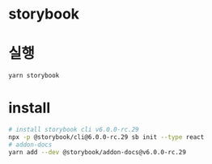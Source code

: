 # storybook

# 실행
```bash
yarn storybook
```

# install
```bash
# install storybook cli v6.0.0-rc.29
npx -p @storybook/cli@6.0.0-rc.29 sb init --type react
# addon-docs
yarn add --dev @storybook/addon-docs@v6.0.0-rc.29
```